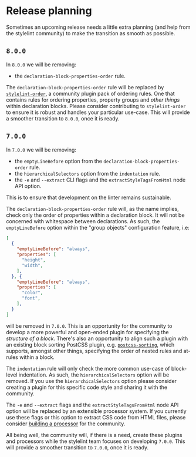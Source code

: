 # Release planning

Sometimes an upcoming release needs a little extra planning (and help from the stylelint community) to make the transition as smooth as possible.

## `8.0.0`

In `8.0.0` we will be removing:

-   the `declaration-block-properties-order` rule.

The `declaration-block-properties-order` rule will be replaced by [`stylelint-order`](https://github.com/hudochenkov/stylelint-order), a community plugin pack of ordering rules. One that contains rules for ordering properties, property groups and *other things* within declaration blocks. Please consider contributing to `stylelint-order` to ensure it is robust and handles your particular use-case. This will provide a smoother transition to `8.0.0`, once it is ready.

## `7.0.0`

In `7.0.0` we will be removing:

-   the `emptyLineBefore` option from the `declaration-block-properties-order` rule.
-   the `hierarchicalSelectors` option from the `indentation` rule.
-   the `-e` and `--extract` CLI flags and the `extractStyleTagsFromHtml` node API option.

This is to ensure that development on the linter remains sustainable.

The `declaration-block-properties-order` rule will, as the name implies, check only the order of properties within a declaration block. It will not be concerned with whitespace between declarations. As such, the `emptyLineBefore` option within the "group objects" configuration feature, i.e:

```json
[
  {
    "emptyLineBefore": "always",
    "properties": [
      "height",
      "width",
    ],
  }, {
    "emptyLineBefore": "always",
    "properties": [
      "color",
      "font",
    ],
  }
]
```

will be removed in `7.0.0`. This is an opportunity for the community to develop a more powerful and open-ended plugin for specifying the *structure of a block*. There's also an opportunity to align such a plugin with an existing block sorting PostCSS plugin, e.g. [`postcss-sorting`](https://github.com/hudochenkov/postcss-sorting), which supports, amongst other things, specifying the order of nested rules and at-rules within a block.

The `indentation` rule will only check the more common use-case of block-level indentation. As such, the `hierarchicalSelectors` option will be removed. If you use the `hierarchicalSelectors` option please consider creating a plugin for this specific code style and sharing it with the community.

The `-e` and `--extract` flags and the `extractStyleTagsFromHtml` node API option will be replaced by an extensible processor system. If you currently use these flags or this option to extract CSS code from HTML files, please consider [building a processor](../developer-guide/processors.md) for the community.

All being well, the community will, if there is a need, create these plugins and processors while the stylelint team focuses on developing `7.0.0`. This will provide a smoother transition to `7.0.0`, once it is ready.
